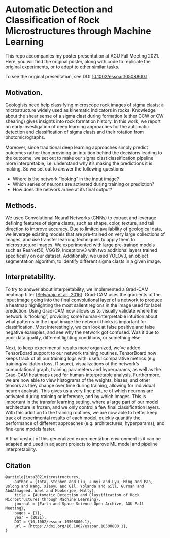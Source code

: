 # Automatic Detection and Classification of Rock Microstructures through Machine Learning

This repo accompanies my poster presentation at AGU Fall Meeting 2021.
Here, you will find the original poster, along with code to replicate the original experiments, or to adapt to other similar tasks.

To see the original presentation, see DOI [10.1002/essoar.10508800.1](https://doi.org/10.1002/essoar.10508800.1).

## Motivation.
Geologists need help classifying microscope rock images of sigma clasts; a microstructure widely used as kinematic indicators in rocks. Knowledge about the shear sense of a sigma clast during formation (either CCW or CW shearing) gives insights into rock formation history.  In this work, we report on early investigation of deep learning approaches for the automatic detection and classification of sigma clasts and their rotation from photomicrographs.

Moreover, since traditional deep learning approaches simply predict outcomes rather than providing an intuition behind the decisions leading to the outcome, we set out to make our sigma clast classification pipeline more interpretable, i.e. understand why it’s making the predictions it is making. So we set out to answer the following questions:

* Where is the network “looking” in the input image?
* Which series of neurons are activated during training or prediction?
* How does the network arrive at its final output?

<!--For, if we cannot answer these questions, how can we trust the decisions of our model?-->

## Methods.
We used Convolutional Neural Networks (CNNs) to extract and leverage defining features of sigma clasts, such as shape, color, texture, and tail direction to improve accuracy. Due to limited availability of geological data, we leverage existing models that are pre-trained on very large collections of images, and use transfer learning techniques to apply them to microstructure images. We experimented with large pre-trained models such as ResNet50, VGG19, Inceptionv3 with two additional layers trained specifically on our dataset. Additionally, we used YOLOv3, an object segmentation algorithm, to identify different sigma clasts in a given image.


## Interpretability.
To try to answer about interpretability, we implemented a Grad-CAM heatmap filter [[Selvaraju et al., 2016](https://arxiv.org/abs/1610.02391)]. Grad-CAM uses the gradients of the input image going into the final convolutional layer of a network to produce a heatmap highlighting the most salient regions in the image used for label prediction. Using Grad-CAM now allows us to visually validate where the network is “looking”, providing some human-interpretable intuition about what patterns in the input image the network thinks is important for classification. Most interestingly, we can look at false positive and false negative examples, and see why the network got confused. Was it due to poor data quality, different lighting conditions, or something else.

Next, to keep experimental results more organized, we’ve added TensorBoard support to our network training routines. TensorBoard now keeps track of all our training logs with: useful comparative metrics (e.g. training/validation loss, f1 score), visualizations of the network’s computational graph, training parameters and hyperparams, as well as the Grad-CAM heatmaps used for human-interpretable analysis. Furthermore, we are now able to view histograms of the weights, biases, and other tensors as they change over time during training, allowing for individual neuron analysis. This gives us a very fine picture of which neurons are activated during training or inference, and by which images. This is important in the transfer learning setting, where a large part of our model architecture is frozen, and we only control a few final classification layers. With this addition to the training routines, we are now able to better keep track of experimental results of each model, quickly quantify the performance of different approaches (e.g. architectures, hyperparams), and fine-tune models faster.

A final upshot of this generalized experimentation environment is it can be adapted and used in adjacent projects to improve ML model and pipeline interpretability.

## Citation
```
@article{iota2021microstructures,
	author = {Iota, Stephen and Liu, Junyi and Lyu, Ming and Pan, Bolong and Wang, Xiaoyu and Gil, Yolanda and Gill, Gurman and AbdAlmageed, Wael and Mookerjee, Matty},
	title = {Automatic Detection and Classification of Rock Microstructures through Machine Learning},
	journal = {Earth and Space Science Open Archive, AGU Fall Meeting},
	pages = {1},
	year = {2021},
	DOI = {10.1002/essoar.10508800.1},
	url = {https://doi.org/10.1002/essoar.10508800.1},
}
```
